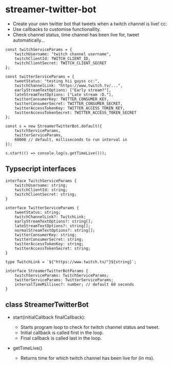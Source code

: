 # streamer-twitter-bot

- Create your own twitter bot that tweets when a twitch channel is live! cc:
- Use callbacks to customise functionallity.
- Check channel status, time channel has been live for, tweet automatically...

```
const twitchServiceParams = {
    twitchUsername: "twitch channel username",
    twitchClientId: TWITCH_CLIENT_ID,
    twitchClientSecret: TWITCH_CLIENT_SECRET
};

const twitterServiceParams = {
    tweetStatus: "testing hii guyss cc:",
    twitchChannelLink: "https://www.twitch.tv/...",
    earlyStreamTextOptions: ["Early stream?"],
    lateStreamTextOptions: ["Late stream :D."],
    twitterConsumerKey: TWITTER_CONSUMER_KEY,
    twitterConsumerSecret: TWITTER_CONSUMER_SECRET,
    twitterAccessTokenKey: TWITTER_ACCESS_TOKEN_KEY,
    twitterAccessTokenSecret: TWITTER_ACCESS_TOKEN_SECRET
};

const s = new StreamerTwitterBot.default({
    twitchServiceParams,
    twitterServiceParams,
    60000 // default, milliseconds to run interval in
});

s.start(() => console.log(s.getTimeLive()));
```

## Typsecript interfaces

```
interface TwitchServiceParams {
    twitchUsername: string;
    twitchClientId: string;
    twitchClientSecret: string;
}

interface TwitterServiceParams {
    tweetStatus: string;
    twitchChannelLink?: TwitchLink;
    earlyStreamTextOptions?: string[];
    lateStreamTextOptions?: string[];
    normalStreamTextOptions?: string[];
    twitterConsumerKey: string;
    twitterConsumerSecret: string;
    twitterAccessTokenKey: string;
    twitterAccessTokenSecret: string;
}

type TwitchLink = `${"https://www.twitch.tv/"}${string}`;

interface StreamerTwitterBotParams {
    twitchServiceParams: TwitchServiceParams;
    twitterServiceParams: TwitterServiceParams;
    intervalTimeMillisec?: number; // default 60 seconds
}
```

## class StreamerTwitterBot

- start(initialCallback finalCallback):
  - Starts program loop to check for twitch channel status and tweet.
  - Initial callback is called first in the loop.
  - Final callback is called last in the loop.
  
- getTimeLive()
  - Returns time for which twitch channel has been live for (in ms).
